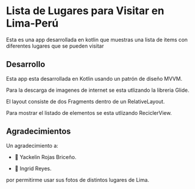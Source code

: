 # Lista de Lugares para Visitar en Lima-Perú

Esta es una app desarrollada en kotlin que muestras una lista de items con diferentes lugares que se pueden visitar 

## Desarrollo  

Esta app esta desarrollada en Kotlin usando un patrón de diseño MVVM.

Para la descarga de imagenes de internet se esta utlizando la libreria Glide.

El layout consiste de dos Fragments dentro de un RelativeLayout.

Para mostrar el listado de elementos se esta utlizando ReciclerView.


## Agradecimientos
Un agradecimiento a:

- 👋 Yackelin Rojas Briceño.

- 👋 Ingrid Reyes.

por permitirme usar sus fotos de distintos lugares de Lima.


